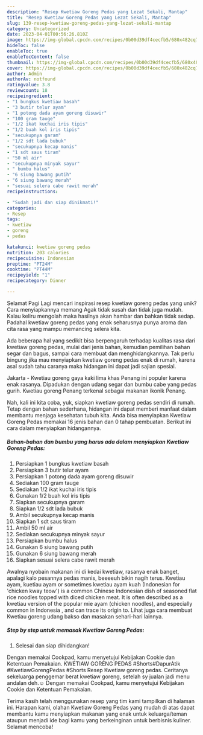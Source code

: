 ```yaml
---
description: "Resep Kwetiaw Goreng Pedas yang Lezat Sekali, Mantap"
title: "Resep Kwetiaw Goreng Pedas yang Lezat Sekali, Mantap"
slug: 139-resep-kwetiaw-goreng-pedas-yang-lezat-sekali-mantap
category: Uncategorized
date: 2023-04-01T00:56:26.810Z
image: https://img-global.cpcdn.com/recipes/0b00d39df4cecfb5/680x482cq70/kwetiaw-goreng-pedas-foto-resep-utama.jpg
hideToc: false
enableToc: true
enableTocContent: false
thumbnail: https://img-global.cpcdn.com/recipes/0b00d39df4cecfb5/680x482cq70/kwetiaw-goreng-pedas-foto-resep-utama.jpg
cover: https://img-global.cpcdn.com/recipes/0b00d39df4cecfb5/680x482cq70/kwetiaw-goreng-pedas-foto-resep-utama.jpg
author: Admin
authorAv: notfound
ratingvalue: 3.8
reviewcount: 18
recipeingredient:
- "1 bungkus kwetiaw basah"
- "3 butir telur ayam"
- "1 potong dada ayam goreng disuwir"
- "100 gram tauge"
- "1/2 ikat kuchai iris tipis"
- "1/2 buah kol iris tipis"
- "secukupnya garam"
- "1/2 sdt lada bubuk"
- "secukupnya kecap manis"
- "1 sdt saus tiram"
- "50 ml air"
- "secukupnya minyak sayur"
- " bumbu halus"
- "6 siung bawang putih"
- "6 siung bawang merah"
- "sesuai selera cabe rawit merah"
recipeinstructions:

- "Sudah jadi dan siap dinikmati!"
categories:
- Resep
tags:
- kwetiaw
- goreng
- pedas

katakunci: kwetiaw goreng pedas 
nutrition: 203 calories
recipecuisine: Indonesian
preptime: "PT24M"
cooktime: "PT44M"
recipeyield: "1"
recipecategory: Dinner

---
```



Selamat Pagi Lagi mencari inspirasi resep kwetiaw goreng pedas yang unik? Cara menyiapkannya memang Agak tidak susah dan tidak juga mudah. Kalau keliru mengolah maka hasilnya akan hambar dan bahkan tidak sedap. Padahal kwetiaw goreng pedas yang enak seharusnya punya aroma dan cita rasa yang mampu memancing selera kita.


Ada beberapa hal yang sedikit bisa berpengaruh terhadap kualitas rasa dari kwetiaw goreng pedas, mulai dari jenis bahan, kemudian pemilihan bahan segar dan bagus, sampai cara membuat dan menghidangkannya. Tak perlu bingung jika mau menyiapkan kwetiaw goreng pedas enak di rumah, karena asal sudah tahu caranya maka hidangan ini dapat jadi sajian spesial.

Jakarta - Kwetiau goreng gaya kaki lima khas Penang ini populer karena enak rasanya. Dipadukan dengan udang segar dan bumbu cabe yang pedas gurih. Kwetiau goreng Penang terkenal sebagai makanan ikonik Penang.


Nah, kali ini kita coba, yuk, siapkan kwetiaw goreng pedas sendiri di rumah. Tetap dengan bahan sederhana, hidangan ini dapat memberi manfaat dalam membantu menjaga kesehatan tubuh kita. Anda bisa menyiapkan Kwetiaw Goreng Pedas memakai 16 jenis bahan dan 0 tahap pembuatan. Berikut ini cara dalam menyiapkan hidangannya.

<!--inarticleads1-->

##### Bahan-bahan dan bumbu yang harus ada dalam menyiapkan Kwetiaw Goreng Pedas:

1. Persiapkan 1 bungkus kwetiaw basah
1. Persiapkan 3 butir telur ayam
1. Persiapkan 1 potong dada ayam goreng disuwir
1. Sediakan 100 gram tauge
1. Sediakan 1/2 ikat kuchai iris tipis
1. Gunakan 1/2 buah kol iris tipis
1. Siapkan secukupnya garam
1. Siapkan 1/2 sdt lada bubuk
1. Ambil secukupnya kecap manis
1. Siapkan 1 sdt saus tiram
1. Ambil 50 ml air
1. Sediakan secukupnya minyak sayur
1. Persiapkan  bumbu halus
1. Gunakan 6 siung bawang putih
1. Gunakan 6 siung bawang merah
1. Siapkan sesuai selera cabe rawit merah


Awalnya nyobain makanan ini di kedai kwetiaw, rasanya enak banget, apalagi kalo pesannya pedas manis, beeeeuh bikin nagih terus. Kwetiau ayam, kuetiau ayam or sometimes kwetiau ayam kuah (Indonesian for &#39;chicken kway teow&#39;) is a common Chinese Indonesian dish of seasoned flat rice noodles topped with diced chicken meat. It is often described as a kwetiau version of the popular mie ayam (chicken noodles), and especially common in Indonesia , and can trace its origin to. Lihat juga cara membuat Kwetiau goreng udang bakso dan masakan sehari-hari lainnya. 

<!--inarticleads2-->

##### Step by step untuk memasak Kwetiaw Goreng Pedas:


1. Selesai dan siap dihidangkan!

Dengan memakai Cookpad, kamu menyetujui Kebijakan Cookie dan Ketentuan Pemakaian. KWETIAW GORENG PEDAS #Shorts#DapurAtik #KwetiawGorengPedas #Shorts Resep Kwetiaw goreng pedas. Ceritanya sekeluarga penggemar berat kwetiaw goreng, setelah sy jualan jadi menu andalan deh.☺️ Dengan memakai Cookpad, kamu menyetujui Kebijakan Cookie dan Ketentuan Pemakaian. 

Terima kasih telah menggunakan resep yang tim kami tampilkan di halaman ini. Harapan kami, olahan Kwetiaw Goreng Pedas yang mudah di atas dapat membantu kamu menyiapkan makanan yang enak untuk keluarga/teman ataupun menjadi ide bagi kamu yang berkeinginan untuk berbisnis kuliner. Selamat mencoba!
